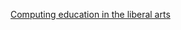 [Computing education in the liberal arts](https://computing-in-the-liberal-arts.github.io/SIGCSE2025-Affiliated-Event/eventAgenda.html)